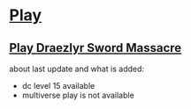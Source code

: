 # [Play](https://deesdav.github.io/draezlyr-wielder/)

## [Play Draezlyr Sword Massacre](https://deesdav.github.io/draezlyr/)

about last update and what is added:
 - dc level 15 available
 - multiverse play is not available


